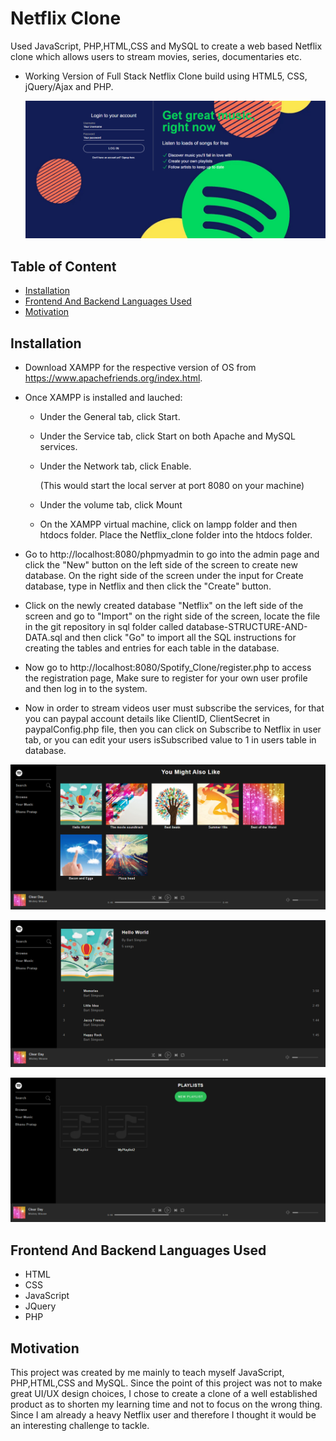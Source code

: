 # Netflix Clone
Used JavaScript, PHP,HTML,CSS and MySQL to create a web based Netflix clone which allows users to stream movies, series, documentaries etc.

- Working Version of Full Stack Netflix Clone build using HTML5, CSS, jQuery/Ajax and PHP.

  ![register](https://github.com/bhanupratap78/Spotify_Clone/blob/master/assets/demo/4.png)

## Table of Content
- [Installation](#Installatio)
- [Frontend And Backend Languages Used](#Frontend-And-Backend-Languages-Used)
- [Motivation](#Motivation)

## Installation
- Download XAMPP for the respective version of OS from https://www.apachefriends.org/index.html.

- Once XAMPP is installed and lauched:

  - Under the General tab, click Start.

  - Under the Service tab, click Start on both Apache and MySQL services.

  - Under the Network tab, click Enable.

    (This would start the local server at port 8080 on your machine)

  - Under the volume tab, click Mount

  - On the XAMPP virtual machine, click on lampp folder and then htdocs folder. Place the Netflix_clone folder into the htdocs folder.

- Go to http://localhost:8080/phpmyadmin to go into the admin page and click the "New" button on the left  side of the screen to create new database. On the right side of the screen under the input for Create database, type in Netflix and then click the "Create" button.

- Click on the newly created database "Netflix" on the left side of the screen and go to "Import" on the right side of the screen, locate the file in the git repository in sql folder called database-STRUCTURE-AND-DATA.sql and then click "Go" to import all the SQL instructions for creating the tables and entries for each table in the database.

- Now go to http://localhost:8080/Spotify_Clone/register.php to access the registration page, Make sure to register for your own user profile and then log in to the system.

- Now in order to stream videos user must subscribe the services, for that you can paypal account details like ClientID, ClientSecret in paypalConfig.php file, then you can click on Subscribe to Netflix in user tab, or you can edit your users isSubscribed value to 1 in users table in database.

![spotify](https://github.com/bhanupratap78/Spotify_Clone/blob/master/assets/demo/1.png)

![spotify](https://github.com/bhanupratap78/Spotify_Clone/blob/master/assets/demo/2.png)

![spotify](https://github.com/bhanupratap78/Spotify_Clone/blob/master/assets/demo/3.png)

## Frontend And Backend Languages Used
- HTML
- CSS
- JavaScript
- JQuery
- PHP

## Motivation
This project was created by me mainly to teach myself JavaScript, PHP,HTML,CSS and MySQL. Since the point of this project was not to make great UI/UX design choices, I chose to create a clone of a well established product as to shorten my learning time and not to focus on the wrong thing. Since I am already a heavy Netflix user and therefore I thought it would be an interesting challenge to tackle.
